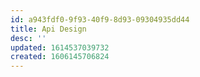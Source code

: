 ```yaml
---
id: a943fdf0-9f93-40f9-8d93-09304935dd44
title: Api Design
desc: ''
updated: 1614537039732
created: 1606145706824
---
```


